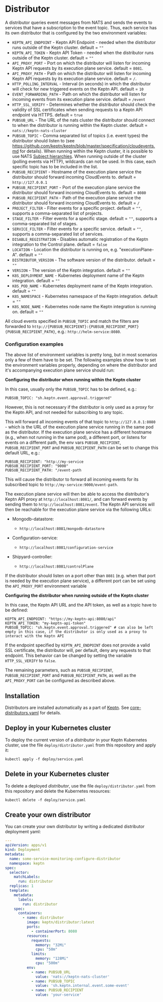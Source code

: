 # Distributor

A distributor queries event messages from NATS and sends the events to services that have a subscription to the event topic.
Thus, each service has its own distributor that is configured by the two environment variables:

- `KEPTN_API_ENDPOINT` - Keptn API Endpoint - needed when the distributor runs outside of the Keptn cluster. default = `""`
- `KEPTN_API_TOKEN` - Keptn API Token - needed when the distributor runs outside of the Keptn cluster. default = `""`
- `API_PROXY_PORT` - Port on which the distributor will listen for incoming Keptn API requests by its execution plane service. default = `8081`.
- `API_PROXY_PATH` - Path on which the distributor will listen for incoming Keptn API requests by its execution plane service. default = `/`.
- `HTTP_POLLING_INTERVAL` - Interval (in seconds) in which the distributor will check for new triggered events on the Keptn API. default = `10`
- `EVENT_FORWARDING_PATH` - Path on which the distributor will listen for incoming events from its execution plane service. default = `/event`
- `HTTP_SSL_VERIFY` - Determines whether the distributor should check the validity of SSL certificates when sending requests to a Keptn API endpoint via HTTPS. default = `true`
- `PUBSUB_URL` - The URL of the nats cluster the distributor should connect to when the distributor is running within the Keptn cluster. default = `nats://keptn-nats-cluster`
- `PUBSUB_TOPIC` - Comma separated list of topics (i.e. event types) the distributor should listen to (see https://github.com/keptn/keptn/blob/master/specification/cloudevents.md for details). When running within the Keptn cluster, it is possible to use NATS [Subject hierarchies](https://nats-io.github.io/docs/developer/concepts/subjects.html#matching-a-single-token). When running outside of the cluster (polling events via HTTP), wildcards can not be used. In this case, each specific topic has to be included in the list.
- `PUBSUB_RECIPIENT` - Hostname of the execution plane service the distributor should forward incoming CloudEvents to. default = `http://127.0.0.1`
- `PUBSUB_RECIPIENT_PORT` - Port of the execution plane service the distributor should forward incoming CloudEvents to. default = `8080`
- `PUBSUB_RECIPIENT_PATH` - Path of the execution plane service the distributor should forward incoming CloudEvents to. default = `/`
- `PROJECT_FILTER` - Filter events for a specific project. default = `""`, supports a comma-separated list of projects.
- `STAGE_FILTER` - Filter events for a specific stage. default = `""`, supports a comma-separated list of stages.
- `SERVICE_FILTER` - Filter events for a specific service. default = `""`, supports a comma-separated list of services.
- `DISABLE_REGISTRATION` - Disables automatic registration of the Keptn integration to the Control plane. default = `false`  
- `LOCATION` - Location the distributor is running on, e.g. "executionPlane-A". default = `""`
- `DISTRIBUTOR_VERSION` - The software version of the distributor. default = `""`
- `VERSION` - The version of the Keptn integration. default = `""`
- `K8S_DEPLOYMENT_NAME` - Kubernetes deployment name of the Keptn integration. default = `""`
- `K8S_POD_NAME` -  Kubernetes deployment name of the Keptn integration. default = `""`
- `K8S_NAMESPACE` - Kubernetes namespace of the Keptn integration. default = `""`  
- `K8S_NODE_NAME` - Kubernetes node name the Keptn integration is running on. default = `""`

All cloud events specified in `PUBSUB_TOPIC` and match the filters are forwarded to `http://{PUBSUB_RECIPIENT}:{PUBSUB_RECIPIENT_PORT}{PUBSUB_RECIPIENT_PATH}`, e.g.: `http://helm-service:8080`.

### Configuration examples

The above list of environment variables is pretty long, but in most scenarios only a few of them have to be set. The following examples show how to set the environment variables properly, depending on where the distributor and it's accompanying execution plane service should run:

**Configuring the distributor when running within the Keptn cluster**

In this case, usually only the `PUBSUB_TOPIC` has to be defined, e.g.:

```
PUBSUB_TOPIC: "sh.keptn.event.approval.triggered"
```

However, this is not necessary if the distributor is only used as a proxy for the Keptn API, and not needed for subscribing to any topic.

This will forward all incoming events of that topic to `http://127.0.0.1:8080` - which is the URL of the execution plane service running in the same pod as the distributor. If the execution plane service has a different hostname (e.g., when not running in the same pod), a different port, or listens for events on a different path, the env vars `PUBSUB_RECIPIENT`, `PUBSUB_RECIPIENT_PORT` and `PUBSUB_RECIPIENT_PATH` can be set to change this default URL, e.g.:

```
PUBSUB_RECIPIENT: "http://my-service
PUBSUB_RECIPIENT_PORT: "9000"
PUBSUB_RECIPIENT_PATH: "/event-path
```

This will cause the distributor to forward all incoming events for its subscribed topic to `http://my-service:9000/event-path`.

The execution plane service will then be able to access the distributor's Keptn API proxy at `http://localhost:8081/`, and can forward events by sending them to `http://localhost:8081/event`.
The Keptn API services will then be reachable for the execution plane service via the following URLs:


- Mongodb-datastore:
    - `http://localhost:8081/mongodb-datastore`

- Configuration-service:
    - `http://localhost:8081/configuration-service`

- Shipyard-controller:
    - `http://localhost:8081/controlPlane`

If the distributor should listen on a port other than `8081` (e.g. when that port is needed by the execution plane service), a different port can be set using the `API_PROXY_PORT` environment variable

**Configuring the distributor when running outside of the Keptn cluster**

In this case, the Keptn API URL and the API token, as well as a topic have to be defined:

```
KEPTN_API_ENDPOINT: "https://my-keptn-api:8080/api"
KEPTN_API_TOKEN: "my-keptn-api-token"
PUBSUB_TOPIC: "sh.keptn.event.approval.triggered" # can also be left empty in this case, if the distributor is only used as a proxy to interact with the Keptn API
```

If the endpoint specified by `KEPTN_API_ENDPOINT` does not provide a valid SSL certificate, the distributor will, per default, deny any requests to that endpoint. This behavior can be changed by setting the variable `HTTP_SSL_VERIFY` to `false`.

The remaining parameters, such as `PUBSUB_RECIPIENT`, `PUBSUB_RECIPIENT_PORT` and `PUBSUB_RECIPIENT_PATH`, as well as the `API_PROXY_PORT` can be configured as described above.

## Installation

Distributors are installed automatically as a part of [Keptn](https://keptn.sh). See
[core-distributors.yaml](/installer/manifests/keptn/core-distributors.yaml) for details.

## Deploy in your Kubernetes cluster

To deploy the current version of a *distributor* in your Keptn Kubernetes cluster, use the file `deploy/distributor.yaml` from this repository and apply it:

```console
kubectl apply -f deploy/service.yaml
```

## Delete in your Kubernetes cluster

To delete a deployed *distributor*, use the file `deploy/distributor.yaml` from this repository and delete the Kubernetes resources:

```console
kubectl delete -f deploy/service.yaml
```

## Create your own distributor

You can create your own distributor by writing a dedicated distributor deployment yaml:

```yaml
---
apiVersion: apps/v1
kind: Deployment
metadata:
  name: some-service-monitoring-configure-distributor
  namespace: keptn
spec:
  selector:
    matchLabels:
      run: distributor
  replicas: 1
  template:
    metadata:
      labels:
        run: distributor
    spec:
      containers:
        - name: distributor
          image: keptn/distributor:latest
          ports:
            - containerPort: 8080
          resources:
            requests:
              memory: "32Mi"
              cpu: "50m"
            limits:
              memory: "128Mi"
              cpu: "500m"
          env:
            - name: PUBSUB_URL
              value: 'nats://keptn-nats-cluster'
            - name: PUBSUB_TOPIC
              value: 'sh.keptn.internal.event.some-event'
            - name: PUBSUB_RECIPIENT
              value: 'your-service'
```